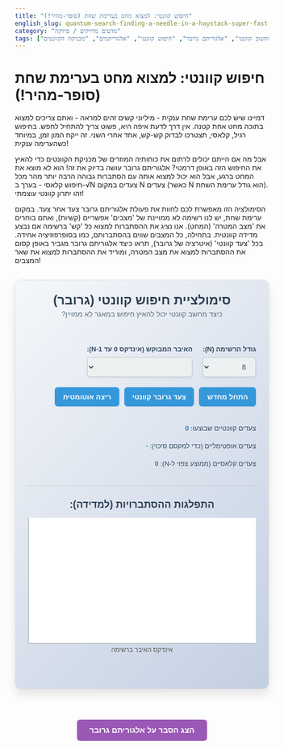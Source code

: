 ```yaml
---
title: "חיפוש קוונטי: למצוא מחט בערימת שחת (סופר-מהיר!)"
english_slug: quantum-search-finding-a-needle-in-a-haystack-super-fast
category: "מדעים מדויקים / פיזיקה"
tags: ["מחשוב קוונטי", "אלגוריתם גרובר", "חיפוש קוונטי", "אלגוריתמים", "מכניקת הקוונטים"]
---
```

# חיפוש קוונטי: למצוא מחט בערימת שחת (סופר-מהיר!)
דמיינו שיש לכם ערימת שחת ענקית - מיליוני קשים זהים למראה - ואתם צריכים למצוא בתוכה מחט אחת קטנה. אין דרך לדעת איפה היא, פשוט צריך להתחיל לחפש. בחיפוש רגיל, קלאסי, תצטרכו לבדוק קש-קש, אחד אחרי השני. זה ייקח המון זמן, במיוחד כשהערימה ענקית!

אבל מה אם הייתם יכולים לרתום את כוחותיה המוזרים של מכניקת הקוונטים כדי להאיץ את החיפוש הזה באופן דרמטי? אלגוריתם גרובר עושה בדיוק את זה! הוא לא מוצא את המחט ברגע, אבל הוא יכול למצוא אותה עם הסתברות גבוהה הרבה יותר מהר מכל חיפוש קלאסי - בערך ב-√N צעדים במקום N צעדים (כאשר N הוא גודל ערימת השחת). זהו יתרון קוונטי עוצמתי!

הסימולציה הזו מאפשרת לכם לחוות את פעולת אלגוריתם גרובר צעד אחר צעד. במקום ערימת שחת, יש לנו רשימה לא ממויינת של 'מצבים' אפשריים (קשיות), ואתם בוחרים את 'מצב המטרה' (המחט). אנו נציג את ההסתברות למצוא כל 'קש' ברשימה אם נבצע מדידה קוונטית. בתחילה, כל המצבים שווים בהסתברותם, כמו בסופרפוזיציה אחידה. בכל 'צעד קוונטי' (איטרציה של גרובר), תראו כיצד אלגוריתם גרובר מגביר באופן קסום את ההסתברות למצוא את מצב המטרה, ומוריד את ההסתברות למצוא את שאר המצבים!

<div id="quantumSearchApp">
    <div class="app-header">
        <h2>סימולציית חיפוש קוונטי (גרובר)</h2>
        <p class="subtitle">כיצד מחשב קוונטי יכול להאיץ חיפוש במאגר לא ממויין?</p>
    </div>
    <div class="controls-area">
        <div class="control-group">
            <label for="listSize">גודל הרשימה (N):</label>
            <select id="listSize">
                <option value="8">8</option>
                <option value="16">16</option>
                <option value="32">32</option>
                <option value="64">64</option>
                <option value="128">128</option>
            </select>
        </div>
        <div class="control-group">
            <label for="targetIndex">האיבר המבוקש (אינדקס 0 עד N-1):</label>
            <select id="targetIndex"></select>
        </div>
        <div class="control-group button-group">
            <button id="resetBtn" class="control-button">התחל מחדש</button>
            <button id="stepBtn" class="control-button">צעד גרובר קוונטי</button>
            <button id="autoRunBtn" class="control-button">ריצה אוטומטית</button>
            <button id="measureBtn" class="control-button measure-button">מדידה קוונטית! ⚛️</button>
        </div>
        <div class="steps-info">
            <p>צעדים קוונטיים שבוצעו: <span id="quantumSteps">0</span></p>
            <p>צעדים אופטימליים (כדי למקסם סיכוי): <span id="optimalSteps">-</span></p>
            <p>צעדים קלאסיים (ממוצע צפוי ל-N): <span id="classicalSteps">0</span></p>
        </div>
    </div>
    <div class="visualization-area">
        <h3>התפלגות ההסתברויות (למדידה):</h3>
        <div id="probabilityChart"></div>
        <p class="chart-label">אינדקס האיבר ברשימה</p>
         <div id="measurementResult" class="result-message"></div>
    </div>
</div>

<style>
    #quantumSearchApp {
        font-family: 'Arial', sans-serif;
        direction: rtl;
        display: flex;
        flex-direction: column;
        gap: 25px;
        padding: 25px;
        border: 1px solid #e0e0e0;
        border-radius: 12px;
        max-width: 900px;
        margin: 30px auto;
        background: linear-gradient(135deg, #f5f7fa, #c3cfe2);
        box-shadow: 0 10px 20px rgba(0, 0, 0, 0.1);
    }

    #quantumSearchApp .app-header {
        text-align: center;
        margin-bottom: 15px;
    }

    #quantumSearchApp h2 {
        color: #2c3e50;
        margin: 0 0 5px 0;
        font-size: 1.8em;
        font-weight: bold;
    }

    #quantumSearchApp .subtitle {
        color: #5a6a7a;
        font-size: 1em;
        margin-top: 0;
    }

    #quantumSearchApp .controls-area {
        display: flex;
        flex-wrap: wrap;
        gap: 20px;
        align-items: flex-end;
        padding-bottom: 20px;
        border-bottom: 1px solid #d0d0d0;
    }

    #quantumSearchApp .control-group {
        display: flex;
        flex-direction: column;
        gap: 8px;
    }

     #quantumSearchApp .control-group.button-group {
         flex-direction: row;
         flex-wrap: wrap;
         gap: 10px;
     }

    #quantumSearchApp label {
        font-weight: bold;
        font-size: 0.95em;
        color: #34495e;
    }

    #quantumSearchApp select,
    #quantumSearchApp .control-button {
        padding: 10px 15px;
        border: 1px solid #bdc3c7;
        border-radius: 6px;
        font-size: 1em;
        cursor: pointer;
        transition: all 0.3s ease;
        box-shadow: 0 2px 4px rgba(0,0,0,0.05);
    }

    #quantumSearchApp select {
         background-color: #ecf0f1;
         color: #34495e;
    }

    #quantumSearchApp select:focus {
        border-color: #3498db;
        outline: none;
        box-shadow: 0 2px 6px rgba(52, 152, 219, 0.2);
    }


    #quantumSearchApp .control-button {
        background-color: #3498db;
        color: white;
        border-color: #3498db;
        font-weight: bold;
    }

    #quantumSearchApp .control-button:hover:not(:disabled) {
        background-color: #2980b9;
        border-color: #2980b9;
        box-shadow: 0 4px 8px rgba(0,0,0,0.1);
    }
     #quantumSearchApp .control-button:active:not(:disabled) {
         background-color: #2471a3;
         border-color: #2471a3;
         box-shadow: inset 0 2px 4px rgba(0,0,0,0.1);
     }

    #quantumSearchApp .control-button:disabled {
        background-color: #cccccc;
        border-color: #cccccc;
        color: #666666;
        cursor: not-allowed;
        box-shadow: none;
    }

    #quantumSearchApp .measure-button {
         background-color: #e67e22; /* Orange */
         border-color: #e67e22;
         display: none; /* Initially hidden */
    }
    #quantumSearchApp .measure-button:hover:not(:disabled) {
         background-color: #d35400;
         border-color: #d35400;
    }

    #quantumSearchApp .steps-info {
        margin-left: auto;
        font-size: 0.95em;
        color: #34495e;
        line-height: 1.6;
        min-width: 180px; /* Ensure it stays on the right */
    }

    #quantumSearchApp .steps-info span {
        font-weight: bold;
        color: #2980b9;
    }
     #quantumSearchApp .steps-info #optimalSteps {
         color: #27ae60; /* Green for optimal */
     }

    #quantumSearchApp .visualization-area {
        text-align: center;
    }

    #quantumSearchApp .visualization-area h3 {
         margin-top: 0;
         margin-bottom: 15px;
         color: #2c3e50;
         font-size: 1.4em;
    }

    #probabilityChart {
        display: flex;
        align-items: flex-end;
        height: 250px; /* Taller chart */
        border-left: 2px solid #bdc3c7;
        border-bottom: 2px solid #bdc3c7;
        padding: 0 2px;
        gap: 1px; /* Very little space between bars for density */
        background-color: #ffffff;
        box-sizing: border-box;
        position: relative; /* For absolute positioning of labels/tooltips */
        overflow: hidden; /* Hide potential overflow from labels */
    }

    .probability-bar {
        flex-grow: 1;
        background-color: #3498db; /* Blue color for bars */
        margin: 0;
        position: relative;
        display: flex;
        justify-content: center;
        align-items: flex-end;
        box-sizing: border-box;
        border: 1px solid rgba(0,0,0,0.05);
        transition: height 0.5s ease-out, background-color 0.3s ease; /* Smooth height and color transitions */
        bottom: -2px; /* Align with bottom border */
    }

    .probability-bar.target {
        background-color: #e74c3c; /* Red color for target */
        border-color: #c0392b;
    }

     .probability-bar:hover {
        opacity: 0.9;
        cursor: help; /* Indicate tooltip/info */
     }

    .bar-label {
        position: absolute;
        bottom: 5px; /* Inside the bar, near the bottom */
        font-size: 0.8em;
        color: white; /* White text for visibility on dark bars */
        text-shadow: 1px 1px 2px rgba(0,0,0,0.3);
        font-weight: bold;
        opacity: 0; /* Initially hidden */
        transition: opacity 0.3s ease;
    }
    .probability-bar:hover .bar-label {
         opacity: 1; /* Show on hover */
    }
     /* Adjust label position if bar is too short */
     .probability-bar.short-bar .bar-label {
          position: relative; /* Reset positioning for very short bars */
          bottom: auto;
          margin-bottom: 3px;
          color: #333; /* Darker text for light background */
          text-shadow: none;
          font-size: 0.7em;
     }


     .chart-index-labels {
         display: flex;
         width: 100%;
         justify-content: space-between;
         padding: 0 5px; /* Align with chart padding */
         box-sizing: border-box;
         font-size: 0.8em;
         color: #555;
         margin-top: 5px;
     }
     .chart-index-label {
          flex-grow: 1;
          text-align: center;
     }
     /* Only show labels for smaller N */
     #probabilityChart[data-size="8"] + .chart-label + .chart-index-labels .chart-index-label { display: block; }
     #probabilityChart[data-size="16"] + .chart-label + .chart-index-labels .chart-index-label:nth-child(odd) { display: block; }
     #probabilityChart[data-size="32"] + .chart-label + .chart-index-labels .chart-index-label:nth-child(4n) { display: block; }
      #probabilityChart[data-size="64"] + .chart-label + .chart-index-labels .chart-index-label:nth-child(8n) { display: block; }
      #probabilityChart[data-size="128"] + .chart-label + .chart-index-labels .chart-index-label:nth-child(16n) { display: block; }
      #probabilityChart[data-size="8"] + .chart-label + .chart-index-labels .chart-index-label:nth-child(n) { text-align: center; }


     .chart-label {
         margin-top: 5px;
         font-size: 0.9em;
         color: #555;
     }
      #measurementResult {
         margin-top: 20px;
         font-size: 1.2em;
         font-weight: bold;
         color: #2c3e50;
         min-height: 1.5em; /* Reserve space */
         text-align: center;
      }
      #measurementResult.success {
          color: #27ae60; /* Green */
          animation: pulse-success 1s ease-in-out infinite;
      }
       #measurementResult.fail {
          color: #c0392b; /* Red */
       }

    @keyframes pulse-success {
        0% { transform: scale(1); opacity: 1; }
        50% { transform: scale(1.05); opacity: 0.9; }
        100% { transform: scale(1); opacity: 1; }
    }


    #explanationToggle {
        display: block;
        margin: 30px auto 20px auto;
        padding: 12px 25px;
        font-size: 1.1em;
        background-color: #9b59b6; /* Purple */
        color: white;
        border: none;
        border-radius: 6px;
        cursor: pointer;
        transition: background-color 0.3s ease, transform 0.1s ease;
        font-weight: bold;
    }

    #explanationToggle:hover {
        background-color: #8e44ad;
    }
     #explanationToggle:active {
         transform: scale(0.98);
     }

    #explanationContent {
        display: none;
        margin-top: 20px;
        padding: 25px;
        border: 1px solid #e0e0e0;
        border-radius: 12px;
        background-color: #ffffff;
        line-height: 1.7;
        color: #34495e;
        box-shadow: 0 5px 15px rgba(0, 0, 0, 0.08);
    }

    #explanationContent h3 {
        color: #3498db; /* Blue */
        margin-top: 15px;
        margin-bottom: 10px;
        font-size: 1.3em;
        border-bottom: 1px dashed #bdc3c7;
        padding-bottom: 5px;
    }

    #explanationContent p {
        margin-bottom: 15px;
    }
     #explanationContent ul {
         margin-bottom: 15px;
         padding-right: 20px;
     }
      #explanationContent li {
          margin-bottom: 8px;
      }

</style>
<div class="chart-index-labels" id="chartIndexLabels"></div>

<button id="explanationToggle">הצג הסבר על אלגוריתם גרובר</button>

<div id="explanationContent">
    <h3>האתגר הקלאסי: חיפוש במאגר ענק ולא מסודר</h3>
    <p>דמיינו ספרייה ענקית שבה הספרים זרוקים על הרצפה בלי שום סדר - לא לפי שם, לא לפי נושא, פשוט ערימה כאוטית. אם אתם מחפשים ספר ספציפי, הדרך היחידה שלכם היא פשוט לעבור על כל ספר ולבדוק אם זה הספר שאתם רוצים. במקרה הכי גרוע, הספר שלכם יהיה האחרון שתבדקו, ויקח לכם לבדוק את כל הספרים (N). בממוצע, אם הספר קיים, תצטרכו לבדוק כחצי מהספרים (N/2). זה מה שנקרא "סיבוכיות זמן לינארית" - הזמן שלוקח לפתור את הבעיה גדל באופן לינארי עם גודל הבעיה (N).</p>

    <h3>המפץ הקוונטי: אלגוריתם גרובר נכנס לתמונה</h3>
    <p>בשנת 1996, לוב גרובר הציג אלגוריתם שמנצל את היכולות הייחודיות של מחשב קוונטי כדי לפתור את בעיית החיפוש הלא-ממויין באופן מהיר משמעותית. במקום N/2 צעדים בממוצע, אלגוריתם גרובר יכול למצוא את הפריט המבוקש עם סיכוי גבוה מאוד לאחר כ-π/4 * √N צעדים. שימו לב! לא √N צעדים *בממוצע* למציאה ודאית, אלא √N צעדים *כדי להעלות את ההסתברות למציאה ודאית*. זהו "יתרון קוונטי ריבועי" בזמן הריצה, והוא הופך בעיות חיפוש בלתי אפשריות מבחינה מעשית במחשבים קלאסיים, לאפשריות במחשבים קוונטיים (עתידיים).</p>

    <h3>איך זה עובד קוונטית? ייצוג, אורקל ואמפליפיקציה</h3>
    <p>במחשב קוונטי, במקום לייצג 'קש' בודד בכל פעם, אנו יכולים לייצג את *כל* הקשים האפשריים במקביל בסופרפוזיציה קוונטית. מתחילים את האלגוריתם במצב שבו לכל 'קש' יש אמפליטודת הסתברות זהה (1/√N), כלומר, סיכוי שווה (1/N) להימדד.</p>

    <h4>1. האורקל הקוונטי (מסמן את המטרה)</h4>
    <p>הצעד הראשון בכל איטרציה של גרובר הוא הפעלת "אורקל" (Oracle). דמיינו את האורקל כקופסה שחורה קוונטית שיודעת לזהות את ה'מחט' (האיבר המבוקש). כשאנחנו מפעילים את האורקל על הסופרפוזיציה, הוא מבצע פעולה עדינה: הוא הופך את ה"פאזה" (המקבילה הקוונטית לסימן חיובי/שלילי, אך כללית יותר) של אמפליטודת ההסתברות של 'קש המטרה' מ- + ל- -. שאר האמפליטודות נשארות ללא שינוי. פעולה זו "מסמנת" את המחט באופן קוונטי, מבלי "לגלות" אותה עדיין.</p>

    <h4>2. הגברת אמפליטודה (מנפחים את סיכוי המטרה)</h4>
    <p>זהו הצעד המרכזי והמגניב! לאחר שהאורקל סימן את המטרה בפאזה הפוכה, אנו מפעילים פעולה שנקראת "הגברת אמפליטודה" (Amplitude Amplification). פעולה זו מורכבת משני חלקים וניתן לחשוב עליה כ"היפוך ביחס לממוצע":
    <ul>
        <li>מחשבים את הממוצע של *כל* האמפליטודות הנוכחיות (הממוצע כרגע נמוך בגלל שהאמפליטודה של המטרה הפכה שלילית).</li>
        <li>עבור כל 'קש' (כל מצב), האמפליטודה החדשה שלו מחושבת כך: `2 * ממוצע_נוכחי - אמפליטודה_קודמת`.</li>
    </ul>
    מה קורה פה? האמפליטודה השלילית של המטרה, הנמוכה מהממוצע, הופכת (בפעולה זו) לאמפליטודה חיובית וגבוהה יותר מהממוצע. האמפליטודות החיוביות של שאר המצבים, הגבוהות מהממוצע, הופכות לאמפליטודות חיוביות ונמוכות יותר. התוצאה היא שהאמפליטודה של 'קש המטרה' גדלה משמעותית, בעוד האמפליטודות של שאר הקשים קטנות!</p>

    <h3>הצד הוויזואלי: סיבוב במרחב</h3>
    <p>אפשר לדמיין את פעולת גרובר כסיבוב. מצב המטרה וסופרפוזיציה של כל שאר המצבים מגדירים מישור בתוך המרחב הקוונטי העצום. המצב ההתחלתי (סופרפוזיציה אחידה) הוא וקטור במישור הזה. האורקל מבצע שיקוף במישור זה (היפוך פאזה של המטרה), ופעולת הגברת האמפליטודה מבצעת שיקוף נוסף (ביחס למצב ההתחלתי). רצף שני השיקופים האלו שקול לסיבוב קטן של הווקטור הכולל של המצב הקוונטי *בכיוון* וקטור המטרה. בכל צעד, הווקטור מסתובב עוד קצת ומתקרב יותר למטרה, מה שמגדיל את האמפליטודה שלה.</p>

    <h3>המספר הקסום: √N</h3>
    <p>הסיבוב בכל צעד הוא קטן, אך עקבי. הזווית של הסיבוב תלויה בגודל N. כדי להגיע הכי קרוב שאפשר לווקטור המטרה (שבו האמפליטודה של המטרה כמעט 1), נדרשים כ-π/4 * √N צעדים. אם ממשיכים לבצע צעדים מעבר למספר האופטימלי, הווקטור ממשיך להסתובב ומתחיל להתרחק מווקטור המטרה, וההסתברות למצוא אותה במדידה תתחיל לרדת שוב. הסימולציה מדגימה זאת!</p>

    <h3>מדידה קוונטית: הרגע הדרמטי</h3>
    <p>לאחר ביצוע מספר צעדים (רצוי סביב המספר האופטימלי), מבצעים מדידה קוונטית. המדידה "מכריחה" את המערכת לבחור מצב אחד מתוך הסופרפוזיציה, והסיכוי שייבחר מצב מסוים פרופורציונלי לריבוע האמפליטודה שלו. מכיוון שאלגוריתם גרובר הגביר את האמפליטודה של מצב המטרה, הסיכוי למדוד דווקא אותו הוא גבוה מאוד בנקודה זו (קרוב ל-1).</p>

    <h3>יתרונות ומגבלות</h3>
    <p>אלגוריתם גרובר אינו "בולט" שורשי לכל בעיה. הוא מתאים לבעיות בהן יש לנו "אורקל" - פונקציה שקל לבדוק האם קלט מסוים הוא הפתרון המבוקש, אך קשה למצוא את הפתרון עצמו. הוא לא יעיל לחיפוש ברשימות ממויינות (שם חיפוש בינארי קלאסי מהיר יותר) וגם לא פותר בעיות מורכבות יותר כמו פירוק לגורמים מהר יותר מאלגוריתם שור. אבל עבור סוגי בעיות חיפוש ספציפיים, כמו פתירת בעיות סיפוק (SAT) או חיפוש במסדי נתונים לא מובנים, הוא מציע שיפור משמעותי והוא אחד האלגוריתמים הקוונטיים הבסיסיים והחשובים ביותר.</p>
</div>

<script>
    const app = document.getElementById('quantumSearchApp');
    const listSizeSelect = document.getElementById('listSize');
    const targetIndexSelect = document.getElementById('targetIndex');
    const resetBtn = document.getElementById('resetBtn');
    const stepBtn = document.getElementById('stepBtn');
    const autoRunBtn = document.getElementById('autoRunBtn');
    const measureBtn = document.getElementById('measureBtn');
    const quantumStepsSpan = document.getElementById('quantumSteps');
    const optimalStepsSpan = document.getElementById('optimalSteps');
    const classicalStepsSpan = document.getElementById('classicalSteps');
    const probabilityChart = document.getElementById('probabilityChart');
    const chartIndexLabelsContainer = document.getElementById('chartIndexLabels');
    const measurementResultDiv = document.getElementById('measurementResult');
    const explanationToggleBtn = document.getElementById('explanationToggle');
    const explanationContentDiv = document.getElementById('explanationContent');

    let N;
    let targetIndex;
    let quantumState; // Array of amplitudes (real numbers for this visualization)
    let quantumSteps;
    let autoRunInterval = null;
    let isMeasured = false;

    // --- Helper function to initialize the state (uniform superposition) ---
    function initializeState() {
        stopAutoRun();
        isMeasured = false;
        N = parseInt(listSizeSelect.value, 10);
        targetIndex = parseInt(targetIndexSelect.value, 10);
        // Initial uniform superposition state (real amplitudes)
        // For visualization clarity, we use real amplitudes here.
        // A true quantum state involves complex numbers, but the amplitude amplification
        // principle is well-represented by this real-valued simplification for Grover's.
        quantumState = Array(N).fill(1 / Math.sqrt(N));
        quantumSteps = 0;

        // Classical comparison: Average steps to find in unsorted list is N/2
        const classicalAvgSteps = Math.floor(N / 2);
        classicalStepsSpan.textContent = classicalAvgSteps;

        // Optimal quantum steps: Approx (PI/4) * sqrt(N)
        const optimalSteps = Math.round((Math.PI / 4) * Math.sqrt(N));
        optimalStepsSpan.textContent = optimalSteps;

        measurementResultDiv.textContent = ''; // Clear previous measurement result
        measurementResultDiv.className = 'result-message'; // Reset class

        updateVisualization();
        updateStepCount();
        updateButtonStates();
        populateChartIndexLabels();
    }

    // --- Populate Target Index Select ---
    function populateTargetSelect() {
        N = parseInt(listSizeSelect.value, 10);
        targetIndexSelect.innerHTML = '';
        for (let i = 0; i < N; i++) {
            const option = document.createElement('option');
            option.value = i;
            option.textContent = i;
            targetIndexSelect.appendChild(option);
        }
        // Ensure the selected target is within the new range or default
        const currentTarget = parseInt(targetIndexSelect.value, 10);
         if (isNaN(currentTarget) || currentTarget >= N) {
             targetIndexSelect.value = 0;
         } else {
             targetIndexSelect.value = currentTarget; // Keep previous if valid
         }
         targetIndex = parseInt(targetIndexSelect.value, 10); // Update global targetIndex
    }

    // --- Populate Chart Index Labels ---
    function populateChartIndexLabels() {
        chartIndexLabelsContainer.innerHTML = '';
        chartIndexLabelsContainer.style.justifyContent = N <= 16 ? 'space-between' : 'flex-start'; // Adjust spacing for many bars
        probabilityChart.dataset.size = N; // Use data attribute for CSS visibility control

        const step = N <= 16 ? 1 : (N <= 32 ? 2 : (N <= 64 ? 4 : 8)); // Control density of labels

        for (let i = 0; i < N; i++) {
             const label = document.createElement('div');
             label.classList.add('chart-index-label');
             if (i % step === 0) {
                 label.textContent = i;
             } else {
                 label.textContent = ''; // Hide
             }
             // Adjust flex-basis to distribute labels somewhat evenly, especially for larger N
             label.style.flexBasis = `${100 / N}%`; // Each label takes proportional space
             label.style.textAlign = 'center';
             chartIndexLabelsContainer.appendChild(label);
         }
    }


    // --- Grover's Oracle: Phase flip for the target state (in this real-valued sim, just sign flip) ---
    function applyOracle() {
        quantumState[targetIndex] *= -1;
    }

    // --- Amplitude Amplification: Reflection about the average ---
    function applyAmplification() {
        const average = quantumState.reduce((sum, amp) => sum + amp, 0) / N;
        quantumState = quantumState.map(amp => 2 * average - amp);
    }

    // --- Perform one Grover iteration ---
    function performGroverStep() {
        if (isMeasured) return; // Cannot step after measuring

        const optimalSteps = Math.round((Math.PI / 4) * Math.sqrt(N));
        // Add a small buffer to allow seeing probability decrease past optimum
        const maxStepsBeforeWarning = optimalSteps + Math.max(5, Math.ceil(optimalSteps * 0.2));

        if (quantumSteps >= maxStepsBeforeWarning) {
             console.warn("Reached approximate optimal steps + buffer. Further steps may decrease probability.");
             // Optional: Disable step button or show a message
             // stepBtn.disabled = true; // Might want to let user see what happens
        }

        applyOracle();
        applyAmplification();
        quantumSteps++;
        updateVisualization();
        updateStepCount();
        updateButtonStates();

         // Check if target probability is very high (optional, for auto-stop hint)
         const probabilities = quantumState.map(amp => amp * amp);
         if (probabilities[targetIndex] > 0.98 && autoRunInterval) {
             stopAutoRun();
             // measurementResultDiv.textContent = 'סיכוי גבוה למצוא את המטרה! מומלץ לבצע מדידה.';
         }
    }

    // --- Simulate Measurement ---
    function performMeasurement() {
         if (isMeasured) return; // Already measured
         stopAutoRun(); // Stop auto-run before measurement

         const probabilities = quantumState.map(amp => amp * amp);
         const totalProbability = probabilities.reduce((sum, p) => sum + p, 0); // Should be close to 1

         // Simulate probabilistic outcome based on probabilities
         let cumulativeProbability = 0;
         const rand = Math.random() * totalProbability; // Use random within the total probability range (should be 0-1)
         let measuredIndex = -1;

         for (let i = 0; i < N; i++) {
             cumulativeProbability += probabilities[i];
             if (rand <= cumulativeProbability) {
                 measuredIndex = i;
                 break;
             }
         }

         isMeasured = true;

         // Update visualization to highlight the measured state
         updateVisualization(measuredIndex);

         // Display result message
         if (measuredIndex === targetIndex) {
             measurementResultDiv.textContent = `🥳 מדידה בוצעה! נמצא האיבר המבוקש במיקום ${measuredIndex}!`;
             measurementResultDiv.className = 'result-message success';
         } else {
             measurementResultDiv.textContent = `😞 מדידה בוצעה. נמצא האיבר ${measuredIndex}. נסו שוב או בצעו עוד צעדים.`;
             measurementResultDiv.className = 'result-message fail';
         }

         updateButtonStates(); // Disable step/auto after measurement
    }


    // --- Update Visualization ---
    function updateVisualization(measuredIndex = -1) {
        probabilityChart.innerHTML = '';
        const probabilities = quantumState.map(amp => amp * amp);
        // Find the maximum probability currently displayed for scaling
        const maxDisplayedProb = Math.max(...probabilities);
        // The initial state has max probability 1/N. Scale relative to that if nothing is high.
        const scaleFactor = 1 / (maxDisplayedProb > 1/N ? maxDisplayedProb : (1/N));


        for (let i = 0; i < N; i++) {
            const bar = document.createElement('div');
            bar.classList.add('probability-bar');
            if (i === targetIndex) {
                bar.classList.add('target');
            }
            if (i === measuredIndex) {
                 bar.classList.add('measured'); // Add a class for the measured bar
            }

            // Scale height relative to max probability (or initial uniform max)
             const heightPercent = probabilities[i] * scaleFactor * 100;
             bar.style.height = `${Math.max(0.5, heightPercent)}%`; // Ensure min height for visibility


            const probPercent = (probabilities[i] * 100).toFixed(1);
             if (probPercent > 5 || N <= 16) { // Show percentage inside for high bars or small N
                 const probLabel = document.createElement('span');
                 probLabel.classList.add('bar-label');
                 probLabel.textContent = `${probPercent}%`;
                 bar.appendChild(probLabel);
                 if (heightPercent < 10 && N > 16) { // Adjust label position for very short bars on large N
                     bar.classList.add('short-bar');
                 }
             }

            // Add title for tooltip on hover
             bar.title = `אינדקס ${i}: הסתברות ${(probabilities[i]*100).toFixed(2)}%`;


            probabilityChart.appendChild(bar);
        }
        // Update index labels below chart if they exist
         populateChartIndexLabels();
    }

    // --- Update Step Count Display ---
    function updateStepCount() {
        quantumStepsSpan.textContent = quantumSteps;
    }

     // --- Update Button States ---
     function updateButtonStates() {
         const isAutoRunning = autoRunInterval !== null;
         stepBtn.disabled = isAutoRunning || isMeasured;
         autoRunBtn.disabled = isMeasured;
         measureBtn.style.display = quantumSteps > 0 && !isMeasured ? 'inline-block' : 'none'; // Show measure after first step
         listSizeSelect.disabled = isAutoRunning || isMeasured;
         targetIndexSelect.disabled = isAutoRunning || isMeasured;

         if (isMeasured) {
             stepBtn.textContent = 'צעד גרובר קוונטי'; // Reset text if auto-run was stopped by measure
             autoRunBtn.textContent = 'ריצה אוטומטית'; // Reset text
         } else if (isAutoRunning) {
             autoRunBtn.textContent = 'עצור ריצה אוטומטית';
         } else {
            autoRunBtn.textContent = 'ריצה אוטומטית';
         }

          // Optional: Indicate recommended steps
          const optimal = Math.round((Math.PI / 4) * Math.sqrt(N));
          if (!isMeasured && quantumSteps > 0) {
               if (quantumSteps < optimal) {
                   stepBtn.textContent = `צעד גרובר קוונטי (${optimal - quantumSteps} נותרו)`;
               } else if (quantumSteps === optimal) {
                   stepBtn.textContent = `צעד גרובר קוונטי (אופטימלי!)`;
               } else {
                    stepBtn.textContent = `צעד גרובר קוונטי (${quantumSteps - optimal} צעדים מעבר לאופטימלי)`;
               }
          } else if (!isMeasured && quantumSteps === 0) {
               stepBtn.textContent = 'צעד גרובר קוונטי';
          }

     }


    // --- Auto Run Logic ---
    function startAutoRun() {
         if (isMeasured) return;
        const stepDuration = N <= 16 ? 300 : (N <= 64 ? 200 : 150); // Faster steps for larger N
        autoRunInterval = setInterval(performGroverStep, stepDuration);
        updateButtonStates();
    }

    function stopAutoRun() {
        if (autoRunInterval) {
            clearInterval(autoRunInterval);
            autoRunInterval = null;
            updateButtonStates();
        }
    }


    // --- Event Listeners ---
    listSizeSelect.addEventListener('change', () => {
        populateTargetSelect(); // Repopulate targets for new size
        initializeState(); // Reset state for new size
    });

    targetIndexSelect.addEventListener('change', () => {
        targetIndex = parseInt(targetIndexSelect.value, 10); // Update target index
        initializeState(); // Reset state for new target
    });

    resetBtn.addEventListener('click', () => {
        initializeState(); // Full reset
    });

    stepBtn.addEventListener('click', () => {
        performGroverStep();
    });

    autoRunBtn.addEventListener('click', () => {
        if (autoRunInterval) {
            stopAutoRun();
        } else {
            startAutoRun();
        }
    });

    measureBtn.addEventListener('click', () => {
        performMeasurement();
    });


     explanationToggleBtn.addEventListener('click', () => {
        const isHidden = explanationContentDiv.style.display === 'none' || explanationContentDiv.style.display === '';
        explanationContentDiv.style.display = isHidden ? 'block' : 'none';
        explanationToggleBtn.textContent = isHidden ? 'הסתר הסבר על אלגוריתם גרובר' : 'הצג הסבר על אלגוריתם גרובר';
    });


    // --- Initial setup ---
    populateTargetSelect(); // Populate target select based on initial N
    initializeState(); // Initialize the simulation state

</script>
```